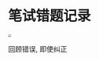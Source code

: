 # 笔试错题记录

<img src='https://tva1.sinaimg.cn/large/e6c9d24ely1h1hb8maq9tj21c00u0jws.jpg' style="zoom:35%;" />

<p>回顾错误, 即使纠正</p>


